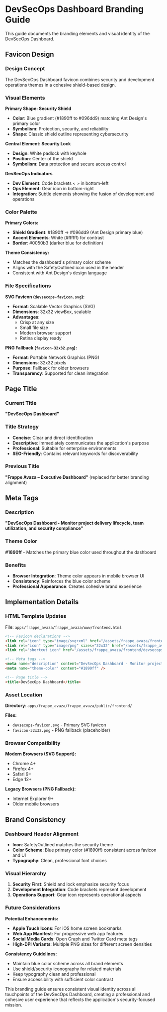 # DevSecOps Dashboard Branding Guide

This guide documents the branding elements and visual identity of the DevSecOps Dashboard.

## Favicon Design

### Design Concept
The DevSecOps Dashboard favicon combines security and development operations themes in a cohesive shield-based design.

### Visual Elements

**Primary Shape: Security Shield**
- **Color**: Blue gradient (#1890ff to #096dd9) matching Ant Design's primary color
- **Symbolism**: Protection, security, and reliability
- **Shape**: Classic shield outline representing cybersecurity

**Central Element: Security Lock**
- **Design**: White padlock with keyhole
- **Position**: Center of the shield
- **Symbolism**: Data protection and secure access control

**DevSecOps Indicators**
- **Dev Element**: Code brackets `< >` in bottom-left
- **Ops Element**: Gear icon in bottom-right
- **Integration**: Subtle elements showing the fusion of development and operations

### Color Palette

**Primary Colors:**
- **Shield Gradient**: #1890ff → #096dd9 (Ant Design primary blue)
- **Accent Elements**: White (#ffffff) for contrast
- **Border**: #0050b3 (darker blue for definition)

**Theme Consistency:**
- Matches the dashboard's primary color scheme
- Aligns with the SafetyOutlined icon used in the header
- Consistent with Ant Design's design language

### File Specifications

**SVG Favicon (`devsecops-favicon.svg`):**
- **Format**: Scalable Vector Graphics (SVG)
- **Dimensions**: 32x32 viewBox, scalable
- **Advantages**: 
  - Crisp at any size
  - Small file size
  - Modern browser support
  - Retina display ready

**PNG Fallback (`favicon-32x32.png`):**
- **Format**: Portable Network Graphics (PNG)
- **Dimensions**: 32x32 pixels
- **Purpose**: Fallback for older browsers
- **Transparency**: Supported for clean integration

## Page Title

### Current Title
**"DevSecOps Dashboard"**

### Title Strategy
- **Concise**: Clear and direct identification
- **Descriptive**: Immediately communicates the application's purpose
- **Professional**: Suitable for enterprise environments
- **SEO-Friendly**: Contains relevant keywords for discoverability

### Previous Title
**"Frappe Avaza – Executive Dashboard"** (replaced for better branding alignment)

## Meta Tags

### Description
**"DevSecOps Dashboard - Monitor project delivery lifecycle, team utilization, and security compliance"**

### Theme Color
**#1890ff** - Matches the primary blue color used throughout the dashboard

### Benefits
- **Browser Integration**: Theme color appears in mobile browser UI
- **Consistency**: Reinforces the blue color scheme
- **Professional Appearance**: Creates cohesive brand experience

## Implementation Details

### HTML Template Updates
File: `apps/frappe_avaza/frappe_avaza/www/frontend.html`

```html
<!-- Favicon declarations -->
<link rel="icon" type="image/svg+xml" href="/assets/frappe_avaza/frontend/devsecops-favicon.svg" />
<link rel="icon" type="image/png" sizes="32x32" href="/assets/frappe_avaza/frontend/favicon-32x32.png" />
<link rel="shortcut icon" href="/assets/frappe_avaza/frontend/devsecops-favicon.svg" />

<!-- Meta tags -->
<meta name="description" content="DevSecOps Dashboard - Monitor project delivery lifecycle, team utilization, and security compliance" />
<meta name="theme-color" content="#1890ff" />

<!-- Page title -->
<title>DevSecOps Dashboard</title>
```

### Asset Location
**Directory**: `apps/frappe_avaza/frappe_avaza/public/frontend/`

**Files:**
- `devsecops-favicon.svg` - Primary SVG favicon
- `favicon-32x32.png` - PNG fallback (placeholder)

### Browser Compatibility

**Modern Browsers (SVG Support):**
- Chrome 4+
- Firefox 4+
- Safari 9+
- Edge 12+

**Legacy Browsers (PNG Fallback):**
- Internet Explorer 9+
- Older mobile browsers

## Brand Consistency

### Dashboard Header Alignment
- **Icon**: SafetyOutlined matches the security theme
- **Color Scheme**: Blue primary color (#1890ff) consistent across favicon and UI
- **Typography**: Clean, professional font choices

### Visual Hierarchy
1. **Security First**: Shield and lock emphasize security focus
2. **Development Integration**: Code brackets represent development
3. **Operations Support**: Gear icon represents operational aspects

### Future Considerations

**Potential Enhancements:**
- **Apple Touch Icons**: For iOS home screen bookmarks
- **Web App Manifest**: For progressive web app features
- **Social Media Cards**: Open Graph and Twitter Card meta tags
- **High-DPI Variants**: Multiple PNG sizes for different screen densities

**Consistency Guidelines:**
- Maintain blue color scheme across all brand elements
- Use shield/security iconography for related materials
- Keep typography clean and professional
- Ensure accessibility with sufficient color contrast

This branding guide ensures consistent visual identity across all touchpoints of the DevSecOps Dashboard, creating a professional and cohesive user experience that reflects the application's security-focused mission.
